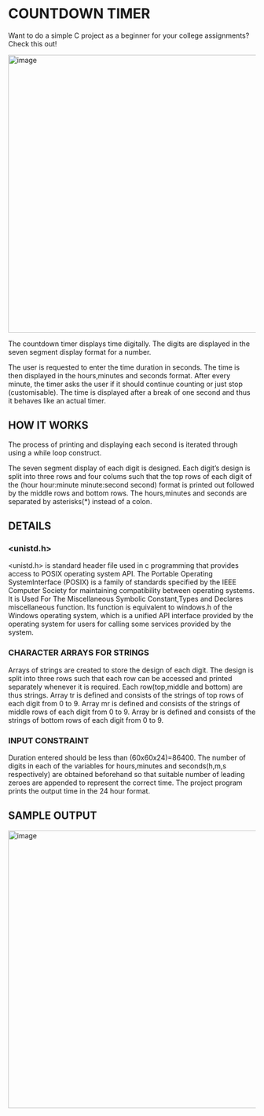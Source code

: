 # COUNTDOWN TIMER
Want to do a simple C project as a beginner for your college assignments? Check this out!

<img width="565" alt="image" src="https://github.com/SwethaatGH/countdowntimer/assets/98175379/78e8c955-3680-4204-8ee8-e7bc40c49c62">

The countdown timer displays time digitally. The digits are displayed in the seven segment display format for a number.

The user is requested to enter the time duration in seconds. The time is then displayed in the hours,minutes and seconds format. After every minute, the timer asks the user if it should continue counting or just stop (customisable). The time is displayed after a break of one second and thus it behaves like an actual timer.

## HOW IT WORKS
The process of printing and displaying each second is iterated through using a while loop construct.

The seven segment display of each digit is designed. 
Each digit’s design is split into three rows and four colums such that the top rows of each digit of the 
(hour hour:minute minute:second second) format is printed out followed by the middle rows and bottom rows.
The hours,minutes and seconds are separated by asterisks(*) instead of a colon.

## DETAILS
### <unistd.h>
<unistd.h> is standard header file used in c programming that provides access to POSIX operating system API.
The Portable Operating SystemInterface (POSIX) is a family of standards specified by the IEEE Computer Society for maintaining compatibility between operating systems.
It is Used For The Miscellaneous Symbolic Constant,Types and Declares miscellaneous function.
Its function is equivalent to windows.h of the Windows operating system, which is a unified API interface provided by the operating system for users for calling some services provided by the system.

### CHARACTER ARRAYS FOR STRINGS
Arrays of strings are created to store the design of each digit. The design is split into three rows such that each row can be accessed and printed separately whenever it is required.
Each row(top,middle and bottom) are thus strings.
Array tr is defined and consists of the strings of top rows of each digit from 0 to 9.
Array mr is defined and consists of the strings of middle rows of each digit from 0 to 9.
Array br is defined and consists of the strings of bottom rows of each digit from 0 to 9.

### INPUT CONSTRAINT
Duration entered should be less than (60x60x24)=86400.
The number of digits in each of the variables for hours,minutes and seconds(h,m,s respectively) are obtained beforehand so that suitable number of leading zeroes are appended to represent the correct time. The project program prints the output time in the 24 hour format.

## SAMPLE OUTPUT
<img width="565" alt="image" src="https://github.com/SwethaatGH/countdowntimer/assets/98175379/1aa1b534-46fa-494e-b7b0-87d53f7e97c1">

